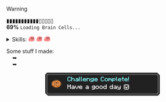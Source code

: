 > [!WARNING]
> ▮▮▮▮▮▮▮▮▮▮▮▯▯▯▯▯<br>
> **69%** ```Loading Brain Cells...```

<details "skills">
   <summary> 
      Skills: 
      <img height="15" src="https://raw.githubusercontent.com/kuran1x/kuran1x/main/assets/partyblob.gif">
      <img height="15" src="https://raw.githubusercontent.com/kuran1x/kuran1x/main/assets/partyblob.gif">
      <img height="15" src="https://raw.githubusercontent.com/kuran1x/kuran1x/main/assets/partyblob.gif">
   </summary> 
   <p> <div height="top">
      <a href="https://en.wikipedia.org/wiki/JavaScript" title="Javascript"><img height="25" src="https://raw.githubusercontent.com/kuran1x/kuran1x/main/assets/JS.png"></a>
      <a href="https://tailwindcss.com" title="Tailwind CSS"><img height="25" src="https://raw.githubusercontent.com/kuran1x/kuran1x/main/assets/TailwindCSS.png"></a>
      <a href="https://svelte.dev/" title="SvelteKit"><img height="25" src="https://raw.githubusercontent.com/kuran1x/kuran1x/main/assets/Svelte.png"></a>
      <br>
   </p> </div>
</details>

Some stuff I made: <br>
      ➥ <br>
      ➥ <br>
   
<div align="center">   

   <img height="60" src="https://raw.githubusercontent.com/kuran1x/kuran1x/main/assets/achievement.png">

</div>
 

